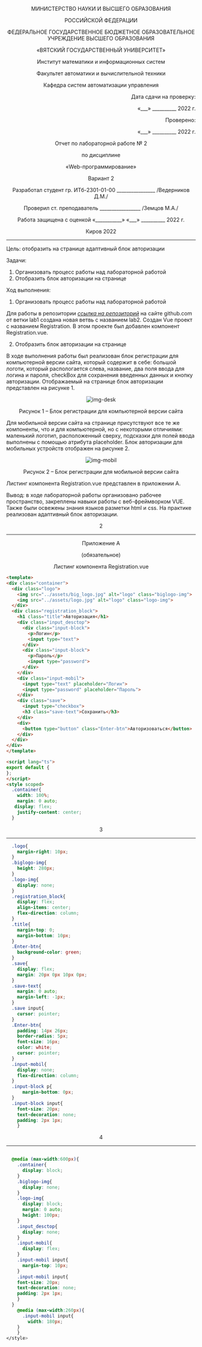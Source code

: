 <p align = center>МИНИСТЕРСТВО НАУКИ И ВЫСШЕГО ОБРАЗОВАНИЯ

<p align = center>РОССИЙСКОЙ ФЕДЕРАЦИИ

<p align = center>ФЕДЕРАЛЬНОЕ ГОСУДАРСТВЕННОЕ БЮДЖЕТНОЕ ОБРАЗОВАТЕЛЬНОЕ УЧРЕЖДЕНИЕ ВЫСШЕГО ОБРАЗОВАНИЯ

<p align = center>«ВЯТСКИЙ ГОСУДАРСТВЕННЫЙ УНИВЕРСИТЕТ»

<p align = center>Институт математики и информационных систем

<p align = center>Факультет автоматики и вычислительной техники

<p align = center>Кафедра систем автоматизации управления

<p align = right>Дата сдачи на проверку:

<p align = right>«___» __________ 2022 г.

<p align = right>Проверено:

<p align = right>«___» __________ 2022 г.

<p align = center>Отчет по лабораторной работе № 2

<p align = center>по дисциплине

<p align = center>«Web-программирование»

<p align = center>Вариант 2




<p align = center>Разработал студент гр. ИТб-2301-01-00 ________________ /Ведерников Д.М./

<p align = center>Проверил ст. преподаватель _________________ /Земцов М.А./

<p align = center>Работа защищена с оценкой «___________» «___» __________ 2022 г.



<p align = center>Киров 2022

__________
Цель:  отобразить на странице адаптивный блок авторизации

Задачи:

1. Организовать процесс работы над лабораторной работой
1. Отобразить блок авторизации на странице

Ход выполнения:

1. Организовать процесс работы над лабораторной работой

Для работы в репозитории *[ссылка на репозиторий](https://github.com/Dementoriy/Web)* на сайте github.com от ветки lab1 создана новая ветвь с названием lab2. Cоздан Vue проект c названием Registration. В этом проекте был добавлен компонент Registration.vue.

2. Отобразить блок авторизации на странице

В ходе выполнения работы был реализован блок регистрации для компьютерной версии сайта, который содержит в себе: большой логоти, который распологается слева, название, два поля ввода для логина и пароля, checkBox для сохранения введенных данных и кнопку авторизации. Отображаемый на странице блок авторизации представлен на рисунке 1.

<p align=center><img src="./img/Lab2-desk.png" alt="img-desk"></p>

<p align = center>Рисунок 1 – Блок регистрации для компьютерной версии сайта

Для мобильной версии сайта на странице присутствуют все те же компоненты, что и для компьютерной, но с некоторыми отличиями: маленький логотип, расположенный сверху, подсказки для полей ввода выполнены с помощью атрибута placeholder. Блок авторизации для мобильных устройств отображен на рисунке 2.


<p align=center><img src="./img/Lab2-mobil.png" alt="img-mobil"></p>

<p align = center>Рисунок 2 – Блок регистрации для мобильной версии сайта

Листинг компонента Registration.vue представлен в приложении А.

Вывод: в ходе лабораторной работы организовано рабочее пространство, закреплены навыки работы с веб-фреймворком VUE. Также были освежены знания языков разметки html и css. На практике реализован адаптивный блок авторизации.

<p align = center>2

__________

<p align = center>Приложение А

<p align = center>(обязательное) 

<p align = center>Листинг компонента Registration.vue

```html
<template>
<div class="container">
  <div class="logo">
    <img src="../assets/big_logo.jpg" alt="logo" class="biglogo-img">
    <img src="../assets/logo.jpg" alt="logo" class="logo-img">
  </div>
  <div class="registration_block">
    <h1 class="title">Авторизация</h1>
    <div class="input_desctop">
      <div class="input-block">
        <p>Логин</p>
        <input type="text">
      </div>
      <div class="input-block">
        <p>Пароль</p>
        <input type="password">
      </div>
    </div>
    <div class="input-mobil">
      <input type="text" placeholder="Логин">
      <input type="password" placeholder="Пароль">
    </div>
    <div class="save">
      <input type="checkbox">
      <h3 class="save-text">Сохранить</h3>
    </div>
    <div>
      <button type="button" class="Enter-btn">Авторизоваться</button>
    </div>
  </div>
</div>
</template>

<script lang="ts">
export default {
};
</script>
<style scoped>
  .container{
    width: 100%;
    margin: 0 auto;
   display: flex;
    justify-content: center;
  }
```
<p align = center>3

__________

```css
  .logo{
    margin-right: 10px;
  }
  .biglogo-img{
    height: 280px;
  }
  .logo-img{
    display: none;
  }
  .registration_block{
    display: flex;
    align-items: center;
    flex-direction: column;
  }
  .title{
    margin-top: 0;
    margin-bottom: 10px;
  }
  .Enter-btn{
    background-color: green;
  }
  .save{
    display: flex;
    margin: 20px 0px 10px 0px;
  }
  .save-text{
    margin: 0 auto;
    margin-left: -1px;
  }
  .save input{
    cursor: pointer;
  }
  .Enter-btn{
    padding: 14px 26px;
    border-radius: 5px;
    font-size: 16px;
    color: white;
    cursor: pointer;
  }
  .input-mobil{
    display: none;
    flex-direction: column;
  }
  .input-block p{
      margin-bottom: 0px;
  }
  .input-block input{
    font-size: 20px;
    text-decoration: none;
    padding: 2px 1px;
    }

```
<p align = center>4

__________

```css

  @media (max-width:600px){
    .container{
      display: block;
    }
    .biglogo-img{
      display: none;
    }
    .logo-img{
      display: block;
      margin: 0 auto;
      height: 100px;
    }
    .input_desctop{
      display: none;
    }
    .input-mobil{
      display: flex;
    }
    .input-mobil input{
      margin-top: 10px;
    }
    .input-mobil input{
    font-size: 20px;
    text-decoration: none;
    padding: 2px 1px;
    }
  }
    @media (max-width:260px){
      .input-mobil input{
        width: 180px;
    }
    }
</style>
```